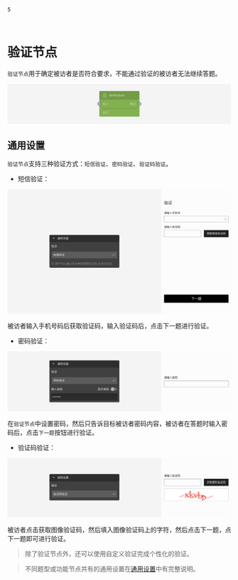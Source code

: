 ```index
5
```

```tag

```

```summary

```
# 验证节点

`验证节点`用于确定被访者是否符合要求，不能通过验证的被访者无法继续答题。

<img src='../assets/toolsNodes/05verify/node.png'>

## 通用设置

`验证节点`支持三种验证方式：`短信验证`、`密码验证`、`验证码验证`。

+ 短信验证：

<img src='../assets/toolsNodes/05verify/sms.png'>

被访者输入手机号码后获取验证码，输入验证码后，点击下一题进行验证。

+ 密码验证：

<img src='../assets/toolsNodes/05verify/password.png'>

在`验证节点`中设置密码，然后只告诉目标被访者密码内容，被访者在答题时输入密码后，点击`下一题`按钮进行验证。

+ 验证码验证：

<img src='../assets/toolsNodes/05verify/CAPTCHA.png'>

被访者点击获取图像验证码，然后填入图像验证码上的字符，然后点击下一题，点下一题即可进行验证。

> 除了验证节点外，还可以使用自定义验证完成个性化的验证。

> 不同题型或功能节点共有的通用设置在[通用设置](../../11nodeSettings/concept.md)中有完整说明。